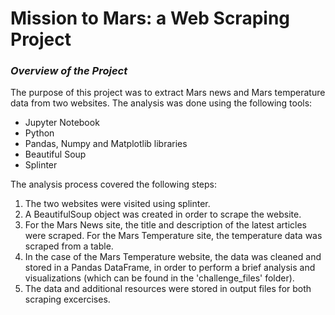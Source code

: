 # Mission to Mars: a Web Scraping Project
### *Overview of the Project*
The purpose of this project was to extract Mars news and Mars temperature data from two websites. The analysis was done using the following tools: 
* Jupyter Notebook
* Python
* Pandas, Numpy and Matplotlib libraries
* Beautiful Soup
* Splinter

The analysis process covered the following steps: 

1. The two websites were visited using splinter. 
2. A BeautifulSoup object was created in order to scrape the website.
3. For the Mars News site, the title and description of the latest articles were scraped. For the Mars Temperature site, the temperature data was scraped from a table.
4. In the case of the Mars Temperature website, the data was cleaned and stored in a Pandas DataFrame, in order to perform a brief analysis and visualizations (which can be found in the 'challenge_files' folder).
5. The data and additional resources were stored in output files for both scraping excercises.